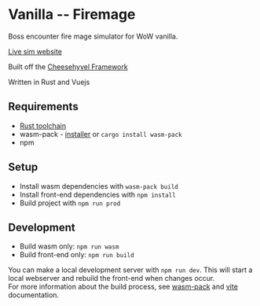 # Vanilla -- Firemage

Boss encounter fire mage simulator for WoW vanilla.

[Live sim website](https://ronkuby-mage.github.io/vanilla-firemage/)

Built off the [Cheesehyvel Framework](https://github.com/Cheesehyvel/magesim-vanilla/)

Written in Rust and Vuejs

## Requirements

* [Rust toolchain](https://www.rust-lang.org/tools/install)
* wasm-pack - [installer](https://rustwasm.github.io/wasm-pack/installer/) or `cargo install wasm-pack`
* npm

## Setup
* Install wasm dependencies with `wasm-pack build`
* Install front-end dependencies with `npm install`
* Build project with `npm run prod`

## Development
* Build wasm only: `npm run wasm`
* Build front-end only: `npm run build`

You can make a local development server with `npm run dev`. This will start a local webserver and rebuild the front-end when changes occur.  
For more information about the build process, see [wasm-pack](https://rustwasm.github.io/wasm-pack/book/) and [vite](https://vite.dev/guide/) documentation.
